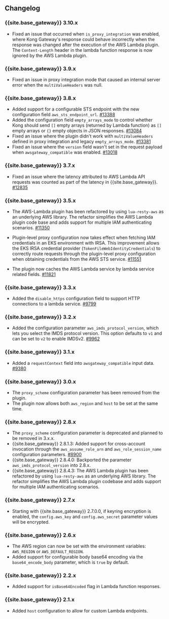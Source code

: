 ## Changelog

### {{site.base_gateway}} 3.10.x
* Fixed an issue that occurred when `is_proxy_integration` was enabled, where Kong Gateway's response could behave incorrectly when the response was changed after the execution of the AWS Lambda plugin. 
  The `Content-Length` header in the lambda function response is now ignored by the AWS Lambda plugin.

### {{site.base_gateway}} 3.9.x
* Fixed an issue in proxy integration mode that caused an internal server error when the `multiValueHeaders` was null.

### {{site.base_gateway}} 3.8.x
* Added support for a configurable STS endpoint with the new configuration field `aws_sts_endpoint_url`.
[#13388](https://github.com/Kong/kong/issues/13388)
* Added the configuration field `empty_arrays_mode` to control whether Kong should send `[]` empty arrays 
(returned by Lambda function) as `[]` empty arrays or `{}` empty objects in JSON responses.
[#13084](https://github.com/Kong/kong/issues/13084)
* Fixed an issue where the plugin didn't work with `multiValueHeaders` defined in proxy integration and legacy `empty_arrays_mode`.
  [#13381](https://github.com/Kong/kong/issues/13381)
* Fixed an issue where the `version` field wasn't set in the request payload when `awsgateway_compatible` was enabled.
  [#13018](https://github.com/Kong/kong/issues/13018)

### {{site.base_gateway}} 3.7.x
* Fixed an issue where the latency attributed to AWS Lambda API requests was counted as part of the latency in {{site.base_gateway}}.
 [#12835](https://github.com/Kong/kong/issues/12835)

### {{site.base_gateway}} 3.5.x
* The AWS-Lambda plugin has been refactored by using `lua-resty-aws` as an underlying AWS library.
The refactor simplifies the AWS Lambda plugin code base and adds support for multiple IAM
authenticating scenarios. [#11350](https://github.com/Kong/kong/pull/11350)

* Plugin-level proxy configuration now takes effect when fetching IAM credentials in an EKS environment with IRSA. 
This improvement allows the EKS IRSA credential provider (`TokenFileWebIdentityCredentials`) to correctly route requests through the plugin-level proxy configuration when obtaining credentials from the AWS STS service. 
[#11551](https://github.com/Kong/kong/pull/11551)

* The plugin now caches the AWS Lambda service by lambda service related fields. 
[#11821](https://github.com/kong/kong/pulls/11821)

### {{site.base_gateway}}  3.3.x
* Added the `disable_https` configuration field to support HTTP connections to a lambda service.
  [#9799](https://github.com/Kong/kong/pull/9799)

### {{site.base_gateway}} 3.2.x
* Added the configuration parameter `aws_imds_protocol_version`, which
lets you select the IMDS protocol version.
This option defaults to `v1` and can be set to `v2` to enable IMDSv2.
[#9962](https://github.com/Kong/kong/pull/9962)

### {{site.base_gateway}} 3.1.x
* Added a `requestContext` field into `awsgateway_compatible` input data.
  [#9380](https://github.com/Kong/kong/pull/9380)

### {{site.base_gateway}} 3.0.x
* The `proxy_scheme` configuration parameter has been removed from the plugin.
* The plugin now allows both `aws_region` and `host` to be set at the same time.

### {{site.base_gateway}} 2.8.x
* The `proxy_scheme` configuration parameter is deprecated and planned to be
removed in 3.x.x.
* {{site.base_gateway}} 2.8.1.3: Added support for cross-account invocation through the `aws_assume_role_arn` and `aws_role_session_name` configuration parameters. [#8900](https://github.com/Kong/kong/pull/8900)
* {{site.base_gateway}} 2.8.4.0: Backported the parameter
`aws_imds_protocol_version` into 2.8.x.
* {{site.base_gateway}} 2.8.4.3: The AWS Lambda plugin has been refactored by using `lua-resty-aws` as an underlying AWS library. The refactor simplifies the AWS Lambda plugin codebase and adds support for multiple IAM authenticating scenarios.

### {{site.base_gateway}} 2.7.x
* Starting with {{site.base_gateway}} 2.7.0.0, if keyring encryption is enabled,
 the `config.aws_key` and `config.aws_secret` parameter values will be encrypted.

### {{site.base_gateway}} 2.6.x
* The AWS region can now be set with the environment variables: `AWS_REGION` or `AWS_DEFAULT_REGION`.
* Added support for configurable body base64 encoding via the `base64_encode_body` parameter, which is `true` by default. 

### {{site.base_gateway}} 2.2.x
* Added support for `isBase64Encoded` flag in Lambda function responses.

### {{site.base_gateway}} 2.1.x
* Added `host` configuration to allow for custom Lambda endpoints.
